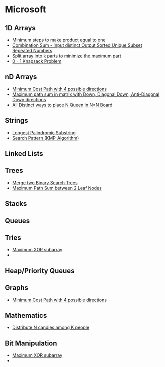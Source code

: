 # Microsoft

## 1D Arrays

* [Minimum steps to make product equal to one](../problem-solutions/1d-array-problems/minimum-steps-to-make-product-of-array-elements-equal-to-one.md)
* [Combination Sum - Input distinct Output Sorted Unique Subset Repeated Numbers](../problem-solutions/1d-array-problems/combination-sum-input-distinct-output-unique-subset-repeated-numbers.md)
* [Split array into k parts to minimize the maximum part](../problem-solutions/1d-array-problems/split-array-into-k-parts-to-minimize-the-maximum-part.md)
* [0 - 1 Knapsack Problem](../problem-solutions/1d-array-problems/0-1-knapsack-problem.md)

## nD Arrays

* [Minimum Cost Path with 4 possible directions](../problem-solutions/2d-array-problems/minimum-cost-path-with-4-possible-directions.md)
* [Maximum path sum in matrix with Down, Diagonal Down, Anti-Diagonal Down directions](../problem-solutions/2d-array-problems/maximum-path-sum-in-matrix-with-down-diagonal-down-anti-diagonal-down-directions.md)
* [All Distinct ways to place N Queen in N\*N Board](../problem-solutions/2d-array-problems/all-distinct-ways-to-place-n-queen-in-n-n-board.md)

## Strings

* [Longest Palindromic Substring](../problem-solutions/string-problems/longest-palindromic-substring.md)
* [Search Pattern \(KMP-Algorithm\)](../problem-solutions/string-problems/search-pattern-kmp-algorithm.md)

## Linked Lists

## Trees

* [Merge two Binary Search Trees](../problem-solutions/tree-problems/merge-two-binary-search-trees.md)
* [Maximum Path Sum between 2 Leaf Nodes](../problem-solutions/tree-problems/maximum-path-sum-between-2-leaf-nodes.md)

## Stacks

## Queues

## Tries

* [Maximum XOR subarray](../problem-solutions/bit-manipulation-problems/maximum-xor-subarray.md)
* 
## Heap/Priority Queues

## Graphs

* [Minimum Cost Path with 4 possible directions](../problem-solutions/2d-array-problems/minimum-cost-path-with-4-possible-directions.md)

## Mathematics

* [Distribute N candies among K people](../problem-solutions/mathematics-problems/distribute-n-candies-among-k-people.md)

## Bit Manipulation

* [Maximum XOR subarray](../problem-solutions/bit-manipulation-problems/maximum-xor-subarray.md)
* 




